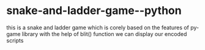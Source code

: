 # snake-and-ladder-game--python
this is a snake and ladder game which is corely based on the features of py-game library with the help of blit() function we can display our encoded scripts 
